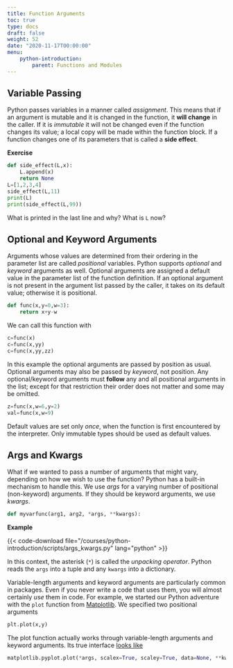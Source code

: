 ```yaml
---
title: Function Arguments
toc: true
type: docs
draft: false
weight: 52
date: "2020-11-17T00:00:00"
menu:
    python-introduction:
        parent: Functions and Modules
---
```


## Variable Passing

Python passes variables in a manner called _assignment_. This means that if an argument is mutable and it is changed in the function, it __will change__ in the caller.  If it is _immutable_ it will not be changed even if the function changes its value; a local copy will be made within the function block.  If a function changes one of its parameters that is called a __side effect__.

**Exercise**

```python
def side_effect(L,x):
    L.append(x)
    return None
L=[1,2,3,4]
side_effect(L,11)
print(L)
print(side_effect(L,99))
```
What is printed in the last line and why?  What is `L` now?

## Optional and Keyword Arguments

Arguments whose values are determined from their ordering in the parameter list are called _positional_ variables.  Python supports _optional_ and _keyword_ arguments as well.  Optional arguments are assigned a default value in the parameter list of the function definition.  If an optional argument is not present in the argument list passed by the caller, it takes on its default value; otherwise it is positional.

```python
def func(x,y=0,w=3):
    return x+y-w
```

We can call this function with

```python
c=func(x)
c=func(x,yy)
c=func(x,yy,zz)
```

In this example the optional arguments are passed by position as usual.  Optional arguments may also be passed by _keyword_, not position.  Any optional/keyword arguments must __follow__ any and all positional arguments in the list; except for that restriction their order does not matter and some may be omitted.

```python
z=func(x,w=6,y=2)
val=func(x,w=9)
```

Default values are set only _once_, when the function is first encountered by the interpreter.  Only immutable types should be used as default values.

## Args and Kwargs

What if we wanted to pass a number of arguments that might vary, depending on how we wish to use the function?  Python has a built-in mechanism to handle this.  We use _args_ for a varying number of positional (non-keyword) arguments.  If they should be keyword arguments, we use _kwargs_.

```python
def myvarfunc(arg1, arg2, *args, **kwargs):
```

**Example**

{{< code-download file="/courses/python-introduction/scripts/args_kwargs.py" lang="python" >}}

In this context, the asterisk (`*`) is called the _unpacking operator_. Python reads the `args` into a tuple and any `kwargs` into a dictionary.

Variable-length arguments and keyword arguments are particularly common in packages.  Even if you never write a code that uses them, you will almost certainly _use_ them in code. For example, we started our Python adventure with the `plot` function from [Matplotlib](/courses/python-programming-introduction/matplotlib).  We specified two positional arguments
```python
plt.plot(x,y)
```
The plot function actually works through variable-length arguments and keyword arguments. Its true interface [looks like](https://matplotlib.org/stable/api/_as_gen/matplotlib.pyplot.plot.html)
```python
matplotlib.pyplot.plot(*args, scalex=True, scaley=True, data=None, **kwargs)
```
